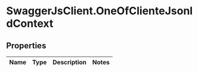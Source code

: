 # SwaggerJsClient.OneOfClienteJsonldContext

## Properties

| Name | Type | Description | Notes |
| ---- | ---- | ----------- | ----- |
